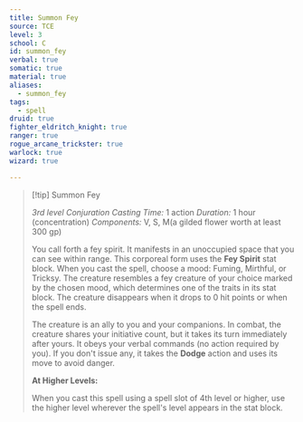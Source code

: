 ```yaml
---
title: Summon Fey
source: TCE
level: 3
school: C
id: summon_fey
verbal: true
somatic: true
material: true
aliases:
  - summon_fey
tags:
  - spell
druid: true
fighter_eldritch_knight: true
ranger: true
rogue_arcane_trickster: true
warlock: true
wizard: true

---
```

>[!tip] Summon Fey
>
> *3rd level Conjuration*
> *Casting Time:* 1 action
> *Duration:* 1 hour (concentration)
> *Components:* V, S, M(a gilded flower worth at least 300 gp)
>
>You call forth a fey spirit. It manifests in an unoccupied space that you can see within range. This corporeal form uses the **Fey Spirit** stat block. When you cast the spell, choose a mood: Fuming, Mirthful, or Tricksy. The creature resembles a fey creature of your choice marked by the chosen mood, which determines one of the traits in its stat block. The creature disappears when it drops to 0 hit points or when the spell ends.
>
>The creature is an ally to you and your companions. In combat, the creature shares your initiative count, but it takes its turn immediately after yours. It obeys your verbal commands (no action required by you). If you don't issue any, it takes the **Dodge** action and uses its move to avoid danger.
>
>**At Higher Levels:**
>
>When you cast this spell using a spell slot of 4th level or higher, use the higher level wherever the spell's level appears in the stat block.
>

